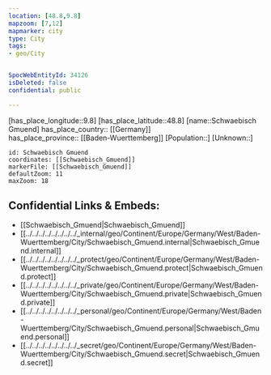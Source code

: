 ```yaml
---
location: [48.8,9.8] 
mapzoom: [7,12] 
mapmarker: city 
type: City
tags:
- geo/City


SpocWebEntityId: 34126
isDeleted: false
confidential: public

---
```

[has_place_longitude::9.8] 
[has_place_latitude::48.8] 
[name::Schwaebisch Gmuend] 
has_place_country:: [[Germany]]  
has_place_province:: [[Baden-Wuerttemberg]] 
[Population::] 
[Unknown::] 


```leaflet
id: Schwaebisch Gmuend
coordinates: [[Schwaebisch_Gmuend]] 
markerFile: [[Schwaebisch_Gmuend]] 
defaultZoom: 11 
maxZoom: 18
```


## Confidential Links & Embeds: 
- [[Schwaebisch_Gmuend|Schwaebisch_Gmuend]]  
- [[../../../../../../../../_internal/geo/Continent/Europe/Germany/West/Baden-Wuerttemberg/City/Schwaebisch_Gmuend.internal|Schwaebisch_Gmuend.internal]] 
- [[../../../../../../../../_protect/geo/Continent/Europe/Germany/West/Baden-Wuerttemberg/City/Schwaebisch_Gmuend.protect|Schwaebisch_Gmuend.protect]] 
- [[../../../../../../../../_private/geo/Continent/Europe/Germany/West/Baden-Wuerttemberg/City/Schwaebisch_Gmuend.private|Schwaebisch_Gmuend.private]] 
- [[../../../../../../../../_personal/geo/Continent/Europe/Germany/West/Baden-Wuerttemberg/City/Schwaebisch_Gmuend.personal|Schwaebisch_Gmuend.personal]] 
- [[../../../../../../../../_secret/geo/Continent/Europe/Germany/West/Baden-Wuerttemberg/City/Schwaebisch_Gmuend.secret|Schwaebisch_Gmuend.secret]] 
